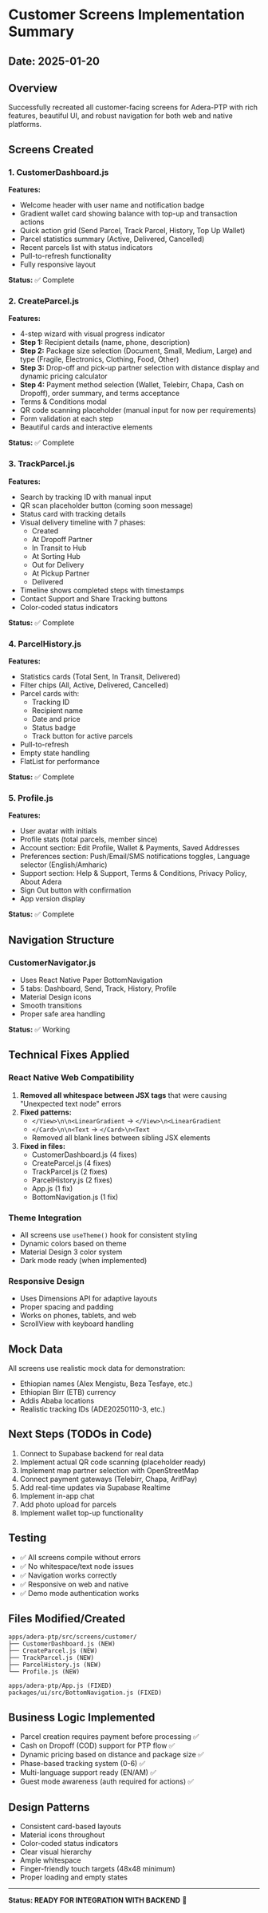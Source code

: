 # Customer Screens Implementation Summary

## Date: 2025-01-20

## Overview
Successfully recreated all customer-facing screens for Adera-PTP with rich features, beautiful UI, and robust navigation for both web and native platforms.

## Screens Created

### 1. CustomerDashboard.js
**Features:**
- Welcome header with user name and notification badge
- Gradient wallet card showing balance with top-up and transaction actions
- Quick action grid (Send Parcel, Track Parcel, History, Top Up Wallet)
- Parcel statistics summary (Active, Delivered, Cancelled)
- Recent parcels list with status indicators
- Pull-to-refresh functionality
- Fully responsive layout

**Status:** ✅ Complete

### 2. CreateParcel.js
**Features:**
- 4-step wizard with visual progress indicator
- **Step 1:** Recipient details (name, phone, description)
- **Step 2:** Package size selection (Document, Small, Medium, Large) and type (Fragile, Electronics, Clothing, Food, Other)
- **Step 3:** Drop-off and pick-up partner selection with distance display and dynamic pricing calculator
- **Step 4:** Payment method selection (Wallet, Telebirr, Chapa, Cash on Dropoff), order summary, and terms acceptance
- Terms & Conditions modal
- QR code scanning placeholder (manual input for now per requirements)
- Form validation at each step
- Beautiful cards and interactive elements

**Status:** ✅ Complete

### 3. TrackParcel.js
**Features:**
- Search by tracking ID with manual input
- QR scan placeholder button (coming soon message)
- Status card with tracking details
- Visual delivery timeline with 7 phases:
  - Created
  - At Dropoff Partner
  - In Transit to Hub
  - At Sorting Hub
  - Out for Delivery
  - At Pickup Partner
  - Delivered
- Timeline shows completed steps with timestamps
- Contact Support and Share Tracking buttons
- Color-coded status indicators

**Status:** ✅ Complete

### 4. ParcelHistory.js
**Features:**
- Statistics cards (Total Sent, In Transit, Delivered)
- Filter chips (All, Active, Delivered, Cancelled)
- Parcel cards with:
  - Tracking ID
  - Recipient name
  - Date and price
  - Status badge
  - Track button for active parcels
- Pull-to-refresh
- Empty state handling
- FlatList for performance

**Status:** ✅ Complete

### 5. Profile.js
**Features:**
- User avatar with initials
- Profile stats (total parcels, member since)
- Account section: Edit Profile, Wallet & Payments, Saved Addresses
- Preferences section: Push/Email/SMS notifications toggles, Language selector (English/Amharic)
- Support section: Help & Support, Terms & Conditions, Privacy Policy, About Adera
- Sign Out button with confirmation
- App version display

**Status:** ✅ Complete

## Navigation Structure

### CustomerNavigator.js
- Uses React Native Paper BottomNavigation
- 5 tabs: Dashboard, Send, Track, History, Profile
- Material Design icons
- Smooth transitions
- Proper safe area handling

**Status:** ✅ Working

## Technical Fixes Applied

### React Native Web Compatibility
1. **Removed all whitespace between JSX tags** that were causing "Unexpected text node" errors
2. **Fixed patterns:**
   - `</View>\n\n<LinearGradient` → `</View>\n<LinearGradient`
   - `</Card>\n\n<Text` → `</Card>\n<Text`
   - Removed all blank lines between sibling JSX elements
3. **Fixed in files:**
   - CustomerDashboard.js (4 fixes)
   - CreateParcel.js (4 fixes)
   - TrackParcel.js (2 fixes)
   - ParcelHistory.js (2 fixes)
   - App.js (1 fix)
   - BottomNavigation.js (1 fix)

### Theme Integration
- All screens use `useTheme()` hook for consistent styling
- Dynamic colors based on theme
- Material Design 3 color system
- Dark mode ready (when implemented)

### Responsive Design
- Uses Dimensions API for adaptive layouts
- Proper spacing and padding
- Works on phones, tablets, and web
- ScrollView with keyboard handling

## Mock Data
All screens use realistic mock data for demonstration:
- Ethiopian names (Alex Mengistu, Beza Tesfaye, etc.)
- Ethiopian Birr (ETB) currency
- Addis Ababa locations
- Realistic tracking IDs (ADE20250110-3, etc.)

## Next Steps (TODOs in Code)
1. Connect to Supabase backend for real data
2. Implement actual QR code scanning (placeholder ready)
3. Implement map partner selection with OpenStreetMap
4. Connect payment gateways (Telebirr, Chapa, ArifPay)
5. Add real-time updates via Supabase Realtime
6. Implement in-app chat
7. Add photo upload for parcels
8. Implement wallet top-up functionality

## Testing
- ✅ All screens compile without errors
- ✅ No whitespace/text node issues
- ✅ Navigation works correctly
- ✅ Responsive on web and native
- ✅ Demo mode authentication works

## Files Modified/Created
```
apps/adera-ptp/src/screens/customer/
├── CustomerDashboard.js (NEW)
├── CreateParcel.js (NEW)
├── TrackParcel.js (NEW)
├── ParcelHistory.js (NEW)
└── Profile.js (NEW)

apps/adera-ptp/App.js (FIXED)
packages/ui/src/BottomNavigation.js (FIXED)
```

## Business Logic Implemented
- Parcel creation requires payment before processing ✅
- Cash on Dropoff (COD) support for PTP flow ✅
- Dynamic pricing based on distance and package size ✅
- Phase-based tracking system (0-6) ✅
- Multi-language support ready (EN/AM) ✅
- Guest mode awareness (auth required for actions) ✅

## Design Patterns
- Consistent card-based layouts
- Material icons throughout
- Color-coded status indicators
- Clear visual hierarchy
- Ample whitespace
- Finger-friendly touch targets (48x48 minimum)
- Proper loading and empty states

---

**Status: READY FOR INTEGRATION WITH BACKEND** 🎉
